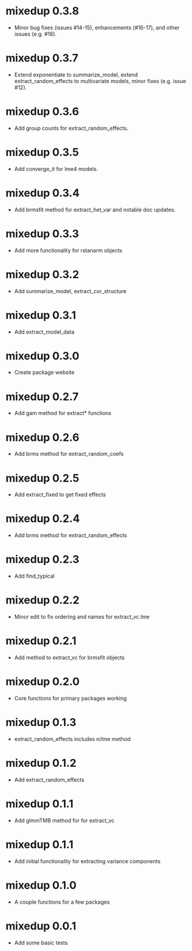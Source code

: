 # mixedup 0.3.8

* Minor bug fixes (issues #14-15), enhancements (#16-17), and other issues (e.g. #18).

# mixedup 0.3.7

* Extend exponentiate to summarize_model, extend extract_random_effects to multivariate models, minor fixes (e.g. issue #12).

# mixedup 0.3.6

* Add group counts for extract_random_effects.

# mixedup 0.3.5

* Add converge_it for lme4 models.

# mixedup 0.3.4

* Add brmsfit method for extract_het_var and notable doc updates.

# mixedup 0.3.3

* Add more functionality for rstanarm objects

# mixedup 0.3.2

* Add summarize_model, extract_cor_structure

# mixedup 0.3.1

* Add extract_model_data

# mixedup 0.3.0

* Create package website

# mixedup 0.2.7

* Add gam method for extract* functions

# mixedup 0.2.6

* Add brms method for extract_random_coefs

# mixedup 0.2.5

* Add extract_fixed to get fixed effects

# mixedup 0.2.4

* Add brms method for extract_random_effects

# mixedup 0.2.3

* Add find_typical

# mixedup 0.2.2

* Minor edit to fix ordering and names for extract_vc.lme

# mixedup 0.2.1

* Add method to extract_vc for brmsfit objects

# mixedup 0.2.0

* Core functions for primary packages working 

# mixedup 0.1.3

* extract_random_effects includes n/lme method

# mixedup 0.1.2

* Add extract_random_effects

# mixedup 0.1.1

* Add glmmTMB method for for extract_vc

# mixedup 0.1.1

* Add initial functionality for extracting variance components

# mixedup 0.1.0

* A couple functions for a few packages

# mixedup 0.0.1

* Add some basic tests


